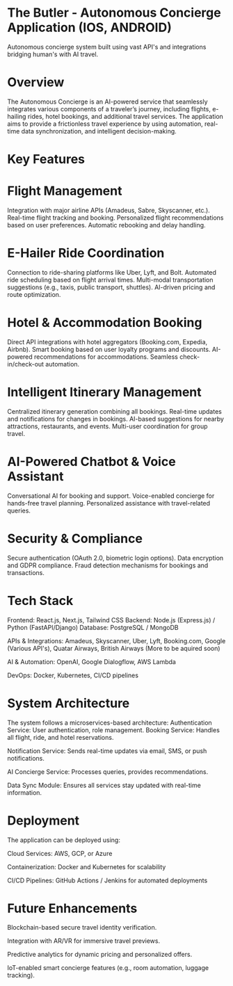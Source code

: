 # The Butler - Autonomous Concierge Application (IOS, ANDROID)
Autonomous concierge system built using vast API's and integrations bridging human's with AI travel.


# Overview

The Autonomous Concierge is an AI-powered service that seamlessly integrates various components of a traveler’s journey, including flights, e-hailing rides, hotel bookings, and additional travel services. The application aims to provide a frictionless travel experience by using automation, real-time data synchronization, and intelligent decision-making.

# Key Features

# Flight Management

Integration with major airline APIs (Amadeus, Sabre, Skyscanner, etc.).
Real-time flight tracking and booking.
Personalized flight recommendations based on user preferences.
Automatic rebooking and delay handling.

# E-Hailer Ride Coordination
Connection to ride-sharing platforms like Uber, Lyft, and Bolt.
Automated ride scheduling based on flight arrival times.
Multi-modal transportation suggestions (e.g., taxis, public transport, shuttles).
AI-driven pricing and route optimization.

# Hotel & Accommodation Booking
Direct API integrations with hotel aggregators (Booking.com, Expedia, Airbnb).
Smart booking based on user loyalty programs and discounts.
AI-powered recommendations for accommodations.
Seamless check-in/check-out automation.

# Intelligent Itinerary Management
Centralized itinerary generation combining all bookings.
Real-time updates and notifications for changes in bookings.
AI-based suggestions for nearby attractions, restaurants, and events.
Multi-user coordination for group travel.

# AI-Powered Chatbot & Voice Assistant
Conversational AI for booking and support.
Voice-enabled concierge for hands-free travel planning.
Personalized assistance with travel-related queries.

# Security & Compliance
Secure authentication (OAuth 2.0, biometric login options).
Data encryption and GDPR compliance.
Fraud detection mechanisms for bookings and transactions.

# Tech Stack

Frontend: React.js, Next.js, Tailwind CSS
Backend: Node.js (Express.js) / Python (FastAPI/Django)
Database: PostgreSQL / MongoDB

APIs & Integrations: Amadeus, Skyscanner, Uber, Lyft, Booking.com, Google (Various API's), Quatar Airways, British Airways (More to be aquired soon)

AI & Automation: OpenAI, Google Dialogflow, AWS Lambda

DevOps: Docker, Kubernetes, CI/CD pipelines

# System Architecture
The system follows a microservices-based architecture:
Authentication Service: User authentication, role management.
Booking Service: Handles all flight, ride, and hotel reservations.

Notification Service: Sends real-time updates via email, SMS, or push notifications.

AI Concierge Service: Processes queries, provides recommendations.

Data Sync Module: Ensures all services stay updated with real-time information.

# Deployment

The application can be deployed using:

Cloud Services: AWS, GCP, or Azure

Containerization: Docker and Kubernetes for scalability

CI/CD Pipelines: GitHub Actions / Jenkins for automated deployments

# Future Enhancements

Blockchain-based secure travel identity verification.

Integration with AR/VR for immersive travel previews.

Predictive analytics for dynamic pricing and personalized offers.

IoT-enabled smart concierge features (e.g., room automation, luggage tracking).
